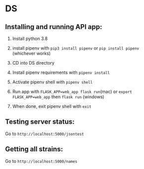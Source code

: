 # DS

## Installing and running API app:

1) Install python 3.8

2) install pipenv with ```pip3 install pipenv``` or ```pip install pipenv``` (whichever works)

3) CD into DS directory

4) Install pipenv requirements with ```pipenv install```

5) Activate pipenv shell with ```pipenv shell```

6) Run app with ```FLASK_APP=web_app flask run```(mac) or ```export FLASK_APP=web_app``` then ```flask run``` (windows)

7) When done, exit pipenv shell with ```exit```

## Testing server status:

Go to ```http://localhost:5000/jsontest```

## Getting all strains:

Go to ```http://localhost:5000/names```